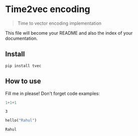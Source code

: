 
# Time2vec encoding 
> Time to vector encoding implementation


This file will become your README and also the index of your documentation.

## Install

`pip install tvec`

## How to use

Fill me in please! Don't forget code examples:

```python
1+1+1
```




    3



```python
hello("Rahul")
```

    Rahul

